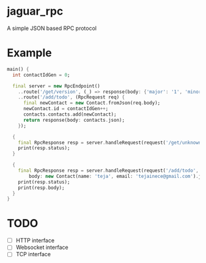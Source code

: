 # jaguar_rpc

A simple JSON based RPC protocol

# Example

```dart
main() {
  int contactIdGen = 0;

  final server = new RpcEndpoint()
    ..route('/get/version', (_) => response(body: {'major': '1', 'minor': '0'}))
    ..route('/add/todo', (RpcRequest req) {
      final newContact = new Contact.fromJson(req.body);
      newContact.id = contactIdGen++;
      contacts.contacts.add(newContact);
      return response(body: contacts.json);
    });

  {
    final RpcResponse resp = server.handleRequest(request('/get/unknown'));
    print(resp.status);
  }

  {
    final RpcResponse resp = server.handleRequest(request('/add/todo',
        body: new Contact(name: 'teja', email: 'tejainece@gmail.com').json));
    print(resp.status);
    print(resp.body);
  }
}
```

# TODO

+ [ ] HTTP interface
+ [ ] Websocket interface
+ [ ] TCP interface